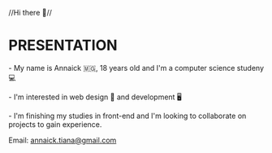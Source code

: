 //Hi there 👋//

<h1>PRESENTATION</h1>

<p> - My name is Annaick 🇲🇬, 18 years old and I'm a computer science studeny 💻 <br></p>
<p> - I'm interested in web design 🌇 and development 🖥<br></p>
<p> - I'm finishing my studies in front-end and I'm looking to collaborate on projects to gain experience. <br></p>

Email: annaick.tiana@gmail.com


